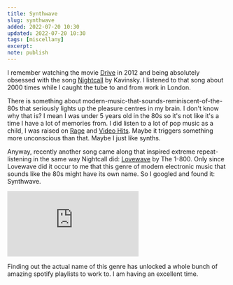 ```yaml
---
title: Synthwave
slug: synthwave
added: 2022-07-20 10:30
updated: 2022-07-20 10:30
tags: [miscellany]
excerpt:
note: publish
---
```


I remember watching the movie [Drive](https://www.imdb.com/title/tt0780504/) in 2012 and being absolutely obsessed with the song [Nightcall](https://www.youtube.com/watch?v=MV_3Dpw-BRY) by Kavinsky. I listened to that song about 2000 times while I caught the tube to and from work in London.

There is something about modern-music-that-sounds-reminiscent-of-the-80s that seriously lights up the pleasure centres in my brain. I don't know why that is? I mean I was under 5 years old in the 80s so it's not like it's a time I have a lot of memories from. I did listen to a lot of pop music as a child, I was raised on [Rage](<https://en.wikipedia.org/wiki/Rage_(TV_program)>) and [Video Hits](<https://en.wikipedia.org/wiki/Video_Hits_(Australian_TV_series)>). Maybe it triggers something more unconscious than that. Maybe I just like synths.

Anyway, recently another song came along that inspired extreme repeat-listening in the same way Nightcall did: [Lovewave](https://www.youtube.com/watch?v=X_XjmZ7YG-E) by The 1-800. Only since Lovewave did it occur to me that this genre of modern electronic music that sounds like the 80s might have its own name. So I googled and found it: Synthwave.

<div class="video-wrap">
<iframe src="https://www.youtube.com/embed/K9tqKh_-itM" title="YouTube video player" frameborder="0" allow="accelerometer; autoplay; clipboard-write; encrypted-media; gyroscope; picture-in-picture" allowfullscreen></iframe>
</div>

Finding out the actual name of this genre has unlocked a whole bunch of amazing spotify playlists to work to. I am having an excellent time.

